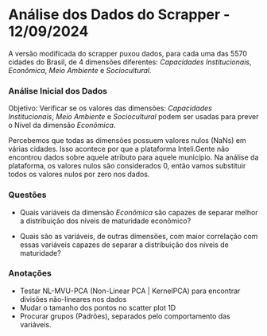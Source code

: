 # Análise dos Dados do Scrapper - 12/09/2024

A versão modificada do scrapper puxou dados, para cada uma das 5570 cidades do Brasil, de 4 dimensões diferentes: *Capacidades Institucionais*, *Econômica*, *Meio Ambiente* e *Sociocultural*.
### Análise Inicial dos Dados

Objetivo: Verificar se os valores das dimensões: *Capacidades Institucionais*, *Meio Ambiente* e *Sociocultural* podem ser usadas para prever o Nível da dimensão *Econômica*.

Percebemos que todas as dimensões possuem valores nulos (NaNs) em várias cidades. Isso acontece por que a plataforma Inteli.Gente não encontrou dados sobre aquele atributo para aquele município. Na análise da plataforma, os valores nulos são considerados 0, então vamos substituir todos os valores nulos por zero nos dados.
### Questões
- Quais variáveis da dimensão *Econômica* são capazes de separar melhor a distribuição dos níveis de maturidade econômico?

- Quais são as variáveis, de outras dimensões, com maior correlação com essas variáveis capazes de separar a distribuição dos níveis de maturidade?

### Anotações
- Testar NL-MVU-PCA (Non-Linear PCA | KernelPCA) para encontrar divisões não-lineares nos dados
- Mudar o tamanho dos pontos no scatter plot 1D
- Procurar grupos (Padrões), separados pelo comportamento das variáveis.